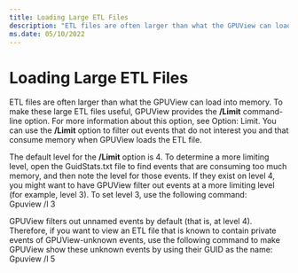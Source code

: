 ```yaml
---
title: Loading Large ETL Files
description: "ETL files are often larger than what the GPUView can load into memory."
ms.date: 05/10/2022
---
```


# Loading Large ETL Files  

ETL files are often larger than what the GPUView can load into memory. To make these large ETL files useful, GPUView provides the **/Limit** command-line option. For more information about this option, see Option: Limit. You can use the **/Limit** option to filter out events that do not interest you and that consume memory when GPUView loads the ETL file.   

The default level for the **/Limit** option is 4. To determine a more limiting level, open the GuidStats.txt file to find events that are consuming too much memory, and then note the level for those events. If they exist on level 4, you might want to have GPUView filter out events at a more limiting level (for example, level 3). To set level 3, use the following command:   
Gpuview /l 3   

GPUView filters out unnamed events by default (that is, at level 4). Therefore, if you want to view an ETL file that is known to contain private events of GPUView-unknown events, use the following command to make GPUView show these unknown events by using their GUID as the name:  
Gpuview /l 5 
